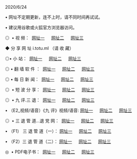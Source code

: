 <p>2020/6/24
<p>• 网址不定期更新，连不上时，请不同时间再试试。
<p>• 建议用谷歌或火狐官方浏览器访问。
<p>◎  • 视 频： 
<a href="http://ecs.csso.cam/" target="_blank">网址一</a> 　 
<a href="http://ebs.csso.cam/" target="_blank">网址二</a> 　 
<a href="http://eas.csso.cam/b.html" target="_blank">网址三</a>
<p>◆ 分 享 网 址  i.totu.ml  （请 收 藏） </p>

<p>◎•  小 站：  
<a href="http://ecs.csso.cam/f.html" target="_blank">网址一</a> 　 
<a href="http://ebs.csso.cam/h.html" target="_blank">网址二</a> 　 
<a href="http://eas.csso.cam/k/" target="_blank">网址三</a></p><p>

<p>◎  • 翻 墙 软 件 ：  
<a href="http://ecs.csso.cam/ff/" target="_blank">网址一</a> 　 
<a href="http://ebs.csso.cam/s/read/a1_nd.html" target="_blank">网址二</a> 　 
<a href="http://eas.csso.cam/ff/index.html" target="_blank">网址三</a></p>
<p>◎  • 每 日 新 闻：  
<a href="http://ecs.csso.cam/day/" target="_blank">网址一</a> 　 
<a href="http://ebs.csso.cam/day/" target="_blank">网址二</a> 　 
<a href="http://eas.csso.cam/day/index.html" target="_blank">网址三</a></p>
<p>◎   • 短 波 分 享：  
<a href="http://ecs.csso.cam/h/" target="_blank">网址一</a> 　 
<a href="http://eas.csso.cam/h/" target="_blank">网址二</a> 　 
<a href="http://ebs.csso.cam/h/index.html" target="_blank">网址三</a></p>
<p>◎   • 九 评.三 退：  
<a href="http://ecs.csso.cam/t/" target="_blank">网址一</a> 　 
<a href="http://eas.csso.cam/v2/index.html" target="_blank">网址二</a> 　 
<a href="http://ebs.csso.cam/tt/index.html" target="_blank">网址三</a> 　</p>
<p>  • （E2_视频/语音）《九 评》视频/语音: 
<a href="http://ecs.csso.cam/7738.html" target="_blank">网址一</a> 　 
<a href="http://eas.csso.cam/7614.html" target="_blank">网址二</a> 　 
<a href="http://ebs.csso.cam/7633.html" target="_blank">网址三</a></p>
<p>◎   • 三 退 管 道...退 党 网：  
<a href="http://ecs.csso.cam/go/td1.html" target="_blank">网址一</a> 　 
<a href="http://eas.csso.cam/go/td2.html" target="_blank">网址二</a> 　 
<a href="http://ebs.csso.cam/go/td3.html" target="_blank">网址三</a></p>
<p>  • （F1） 三 退 管 道（一）： 
<a href="http://ecs.csso.cam/dd/" target="_blank">网址一</a> 　 
<a href="http://eas.csso.cam/s/read/a1_tdx.html" target="_blank">网址二</a> 　 
<a href="http://ebs.csso.cam/dd/" target="_blank">网址三</a></p>
<p>  • （F2）三 退 管 道（二）： 
<a href="http://eas.csso.cam/d/" target="_blank">网址一</a> 　 
<a href="http://ecs.csso.cam/d/index.html" target="_blank">网址二</a> 　 
<a href="http://ebs.csso.cam/d/" target="_blank">网址三</a></p>
<p>◎   • PDF电子书：  
<a href="http://ecs.csso.cam/p/" target="_blank">网址一</a> 　 
<a href="http://ebs.csso.cam/p/index.html" target="_blank">网址二</a> 　 
<a href="http://eas.csso.cam/p/" target="_blank">网址三</a></p>
